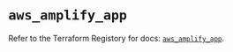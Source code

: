 # `aws_amplify_app`

Refer to the Terraform Registory for docs: [`aws_amplify_app`](https://registry.terraform.io/providers/hashicorp/aws/5.8.0/docs/resources/amplify_app).
